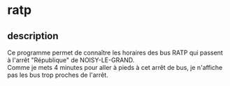 # ratp

## description

Ce programme permet de connaître les horaires des bus RATP qui passent à l'arrêt "République" de NOISY-LE-GRAND.</br>
Comme je mets 4 minutes pour aller à pieds à cet arrêt de bus, je n'affiche pas les bus trop proches de l'arrêt.</br>
